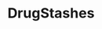 ---
title: DrugStashes
crosslinks:
- Drugs
- researchchemicals
- LSD
- drugscirclejerk
- DrugArt
- Xanaxcartel
- ReagentTesting
- EDC
- MDMA
- Serendipity
- huffing
- druggardening
- tripreports
- DMT
- DNMAvengers
- trashy
- emojipasta
---